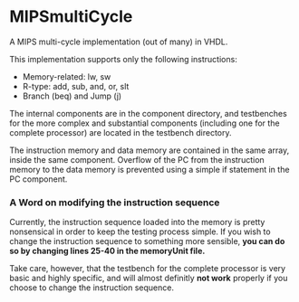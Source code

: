 # MIPSmultiCycle
A MIPS multi-cycle implementation (out of many) in VHDL.

This implementation supports only the following instructions:
  * Memory-related: lw, sw
  * R-type: add, sub, and, or, slt
  * Branch (beq) and Jump (j)

The internal components are in the component directory, and testbenches for the more complex and substantial components (including one for the complete processor) are located in the testbench directory.

The instruction memory and data memory are contained in the same array, inside the same component. Overflow of the PC from the instruction memory to the data memory is prevented using a simple if statement in the PC component.

### A Word on modifying the instruction sequence
Currently, the instruction sequence loaded into the memory is pretty nonsensical in order to keep the testing process simple. If you wish to change the instruction sequence to something more sensible, **you can do so by changing lines 25-40 in the memoryUnit file.** 

Take care, however, that the testbench for the complete processor is very basic and highly specific, and will almost definitly **not work** properly if you choose to change the instruction sequence.
